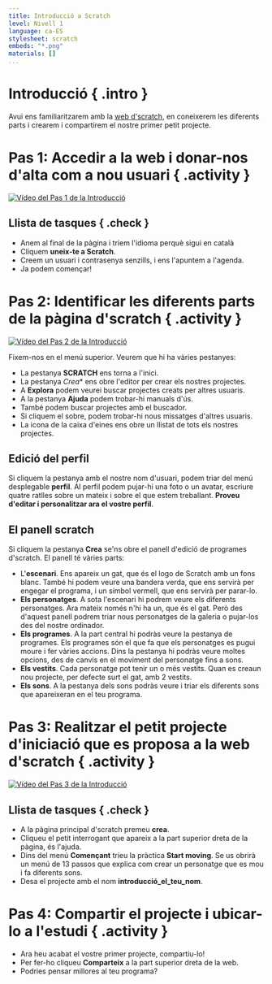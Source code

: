 ```yaml
---
title: Introducció a Scratch
level: Nivell 1
language: ca-ES
stylesheet: scratch
embeds: "*.png"
materials: []
...
```


# Introducció { .intro }

Avui ens familiaritzarem amb la <a href="http://scratch.mit.edu">web d'scratch</a>, en coneixerem les diferents parts i crearem i compartirem el nostre primer petit projecte.

# Pas 1: Accedir a la web i donar-nos d'alta com a nou usuari { .activity }

[![Vídeo del Pas 1 de la Introducció](1.png)](http://www.youtube.com/watch?v=0Z06BqT1WKY)

## Llista de tasques { .check }

+ Anem al final de la pàgina i triem l'idioma perquè sigui en català
+ Cliquem **uneix-te a Scratch**.
+ Creem un usuari i contrasenya senzills, i ens l'apuntem a l'agenda.
+ Ja podem començar!

# Pas 2: Identificar les diferents parts de la pàgina d'scratch { .activity }

[![Vídeo del Pas 2 de la Introducció](2.png)](http://www.youtube.com/watch?v=m1j4z_rI8_Q)

Fixem-nos en el menú superior. Veurem que hi ha vàries pestanyes:

+ La pestanya **SCRATCH** ens torna a l'inici.
+ La pestanya *Crea** ens obre l'editor per crear els nostres projectes.
+ A **Explora** podem veurei buscar projectes creats per altres usuaris.
+ A la pestanya **Ajuda** podem trobar-hi manuals d'ús.
+ També podem buscar projectes amb el buscador.
+ Si cliquem el sobre, podem trobar-hi nous missatges d'altres usuaris.
+ La icona de la caixa d'eines ens obre un llistat de tots els nostres projectes.

## Edició del perfil
Si cliquem la pestanya amb el nostre nom d'usuari, podem triar del menú desplegable **perfil**. Al perfil podem pujar-hi una foto o un avatar, escriure quatre ratlles sobre un mateix i sobre el que estem treballant. **Proveu d'editar i personalitzar ara el vostre perfil**.

## El panell scratch

Si cliquem la pestanya **Crea** se'ns obre el panell d'edició de programes d'scratch. El panell té vàries parts:
+ L'**escenari**. Ens apareix un gat, que és el logo de Scratch amb un fons blanc. També hi podem veure una bandera verda, que ens servirà per engegar el programa, i un símbol vermell, que ens servirà per parar-lo.
+ **Els personatges**. A sota l'escenari hi podrem veure els diferents personatges. Ara mateix només n'hi ha un, que és el gat. Però des d'aquest panell podrem triar nous personatges de la galeria o pujar-los des del nostre ordinador.
+ **Els programes**. A la part central hi podràs veure la pestanya de programes. Els programes són el que fa que els personatges es pugui moure i fer vàries accions. Dins la pestanya hi podràs veure moltes opcions, des de canvis en el moviment del personatge fins a sons.
+ **Els vestits**. Cada personatge pot tenir un o més vestits. Quan es creaun nou projecte, per defecte surt el gat, amb 2 vestits.
+ **Els sons**. A la pestanya dels sons podràs veure i triar els diferents sons que apareixeran en el teu programa.

# Pas 3: Realitzar el petit projecte d'iniciació que es proposa a la web d'scratch { .activity }

[![Vídeo del Pas 3 de la Introducció](3.png)](http://www.youtube.com/watch?v=T_4buDOPIOQ)

## Llista de tasques { .check }

+ A la pàgina principal d'scratch premeu **crea**.
+ Cliqueu el petit interrogant que apareix a la part superior dreta de la pàgina, és l'ajuda.
+ Dins del menú **Començant** trieu la pràctica **Start moving**. Se us obrirà un menú de 13 passos que explica com crear un personatge que es mou i fa diferents sons.
+ Desa el projecte amb el nom **introducció_el_teu_nom**.

# Pas 4: Compartir el projecte i ubicar-lo a l'estudi { .activity }

+ Ara heu acabat el vostre primer projecte, compartiu-lo!
+ Per fer-ho cliqueu **Comparteix** a la part superior dreta de la web.
+ Podries pensar millores al teu programa?
